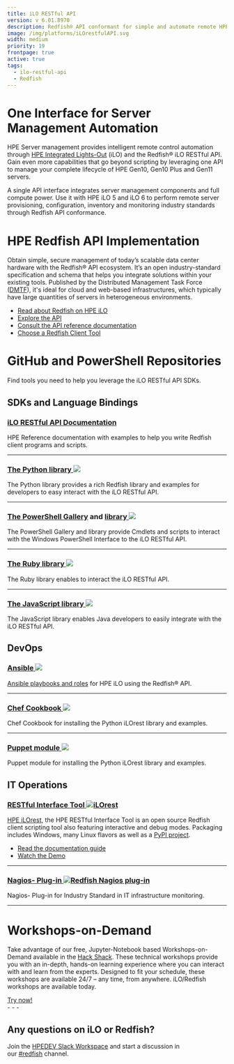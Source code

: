 ```yaml
---
title: iLO RESTful API
version: v 6.01.8970
description: Redfish® API conformant for simple and automate remote HPE Server management.
image: /img/platforms/iLOrestfulAPI.svg
width: medium
priority: 19
frontpage: true
active: true
tags:
  - ilo-restful-api
  - Redfish
---
```

# One Interface for Server Management Automation

HPE Server management provides intelligent remote control automation through [HPE Integrated Lights-Out](https://www.hpe.com/us/en/hpe-integrated-lights-out-ilo.html) (iLO) and the Redfish® iLO RESTful API. Gain even more capabilities that go beyond scripting by leveraging one API to manage your complete lifecycle of HPE Gen10, Gen10 Plus and Gen11 servers.

A single API interface integrates server management components and full compute power. Use it with HPE iLO 5 and iLO 6 to perform remote server provisioning, configuration, inventory and monitoring industry standards through Redfish API conformance.

# HPE Redfish API Implementation

Obtain simple, secure management of today’s scalable data center hardware with the Redfish® API ecosystem. It’s an open industry-standard specification and schema that helps you integrate solutions within your existing tools. Published by the Distributed Management Task Force ([DMTF](http://www.dmtf.org/standards/redfish)), it's ideal for cloud and web-based infrastructures, which typically have large quantities of servers in heterogeneous environments.

* [Read about Redfish on HPE iLO](https://h50146.www5.hpe.com/products/software/oe/linux/mainstream/support/whitepaper/pdfs/4AA6-1727ENW.pdf)
* [Explore the API](https://ilorestfulapiexplorer.ext.hpe.com/)
* [Consult the API reference documentation](https://servermanagementportal.ext.hpe.com/)
* [Choose a Redfish Client Tool](https://youtu.be/ur9UKRV_0S8)

# GitHub and PowerShell Repositories

Find tools you need to help you leverage the iLO RESTful API SDKs.

## SDKs and Language Bindings

### [iLO RESTful API Documentation](https://servermanagementportal.ext.hpe.com)

HPE Reference documentation with examples to help you write Redfish client programs and scripts.

- - -

### [The Python library ![](Github)](https://github.com/HewlettPackard/python-ilorest-library)

The Python library provides a rich Redfish library and examples for developers to easy interact with the iLO RESTful API.

- - -

### [The PowerShell Gallery](https://www.powershellgallery.com/packages?q=hpe*cmdlets) and [library ![](Github)](https://github.com/HewlettPackard/PowerShell-ProLiant-SDK)

The PowerShell Gallery and library provide Cmdlets and scripts to interact with the Windows PowerShell Interface to the iLO RESTful API.

- - -

### [The Ruby library ![](Github)](https://github.com/HewlettPackard/ilo-sdk-ruby)

The Ruby library enables to interact the iLO RESTful API.

- - -

### [The JavaScript library ![](Github)](https://github.com/HewlettPackard/javascript-ilorest-library)

The JavaScript library enables Java developers to easily integrate with the iLO RESTful API.

## DevOps

### [Ansible ![](Github)](https://galaxy.ansible.com/hpe/ilo)

[Ansible playbooks and roles](https://github.com/HewlettPackard/ilo-ansible-collection/) for HPE iLO using the Redfish® API.

- - -

### [Chef Cookbook ![](Github)](https://github.com/HewlettPackard/chef-ilorest-cookbook)

Chef Cookbook for installing the Python iLOrest library and examples.

- - -

### [Puppet module ![](Github)](https://github.com/HewlettPackard/puppet-ilorest-module)

Puppet module for installing the Python iLOrest library and examples.

## IT Operations

### [RESTful Interface Tool ![iLOrest](Github)](https://github.com/HewlettPackard/python-redfish-utility/releases/latest)

[HPE iLOrest](https://github.com/HewlettPackard/python-redfish-utility/releases/latest), the HPE RESTful Interface Tool is an open source Redfish client scripting tool also featuring interactive and debug modes. Packaging includes Windows, many Linux flavors as well as a [PyPI project](https://pypi.org/project/ilorest).

* [Read the documentation guide](https://servermanagementportal.ext.hpe.com/docs/redfishclients/ilorest-userguide/)
* [Watch the Demo](https://www.youtube.com/watch?v=xfEN95pNNfY)

- - -

### [Nagios- Plug-in ![Redfish Nagios plug-in](Github)](https://github.com/HewlettPackard/nagios-hpeilo-restful-extension)

Nagios- Plug-in for Industry Standard in IT infrastructure monitoring.

- - -

# Workshops-on-Demand

Take advantage of our free, Jupyter-Notebook based Workshops-on-Demand available in the [Hack Shack](/hackshack). These technical workshops provide you with an in-depth, hands-on learning experience where you can interact with and learn from the experts. Designed to fit your schedule, these workshops are available 24/7 – any time, from anywhere. iLO/Redfish workshops are available today.

<link rel="stylesheet" href="https://www.w3schools.com/w3css/4/w3.css">
<div class="w3-container w3-center w3-margin-bottom">
  <a href="/hackshack/workshops"><button type="button" class="button">Try now!</button></a>
</div>
- - -

## Any questions on iLO or Redfish?

Join the [HPEDEV Slack Workspace](https://slack.hpedev.io/) and start a discussion in our [\#redfish](https://hpedev.slack.com/archives/C9RRCL9TJ) channel.